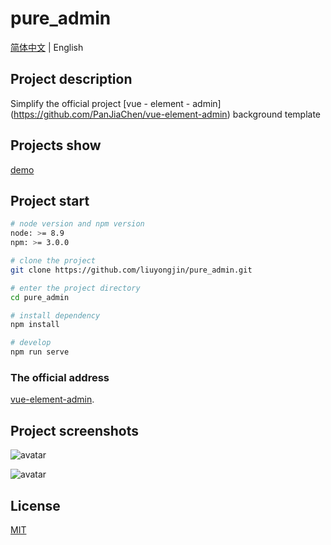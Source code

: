 # pure_admin

[简体中文](./README.md) | English

## Project description

Simplify the official project [vue - element - admin] (https://github.com/PanJiaChen/vue-element-admin) background template

## Projects show

[demo](https://liuyongjin.github.io/show_admin/#/login)

## Project start

```bash
# node version and npm version
node: >= 8.9
npm: >= 3.0.0

# clone the project
git clone https://github.com/liuyongjin/pure_admin.git

# enter the project directory
cd pure_admin

# install dependency
npm install

# develop
npm run serve
```

### The official address

[vue-element-admin](https://panjiachen.github.io/vue-element-admin-site/zh/guide).

## Project screenshots

![avatar](./public/screen1.png)

![avatar](./public/screen.png)

## License

[MIT](./LICENSE)

